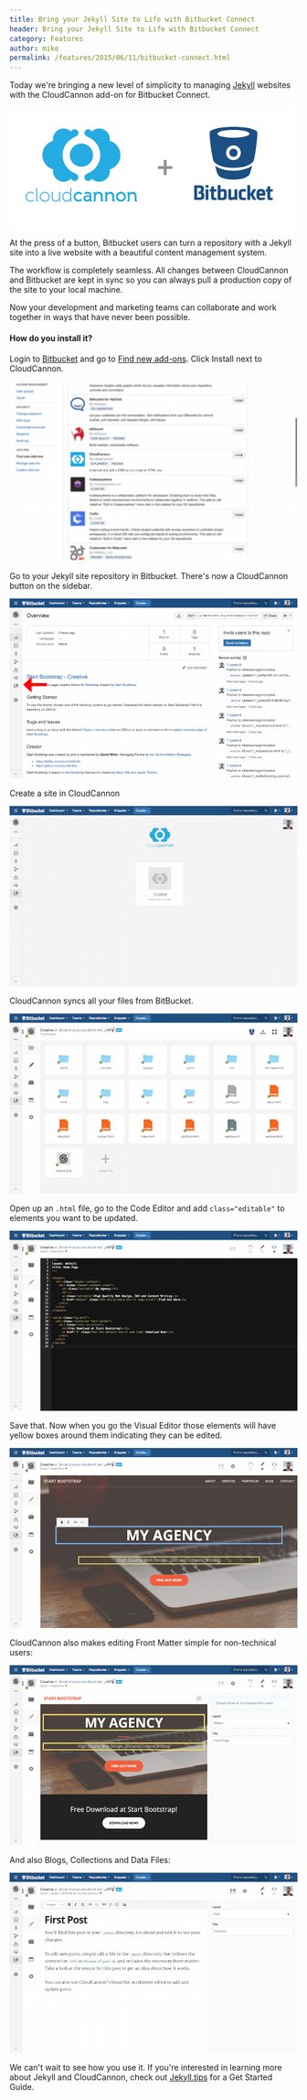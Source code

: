 ```yaml
---
title: Bring your Jekyll Site to Life with Bitbucket Connect
header: Bring your Jekyll Site to Life with Bitbucket Connect
category: Features
author: mike
permalink: /features/2015/06/11/bitbucket-connect.html
---
```


Today we're bringing a new level of simplicity to managing [Jekyll](http://jekyllrb.com) websites with the CloudCannon add-on for Bitbucket Connect.

![Bitbucket](/images/blog/bitbucket/bitbucket.png)

At the press of a button, Bitbucket users can turn a repository with a Jekyll site into a live website with a beautiful content management system.

The workflow is completely seamless. All changes between CloudCannon and Bitbucket are kept in sync so you can always pull a production copy of the site to your local machine.

Now your development and marketing teams can collaborate and work together in ways that have never been possible.

#### How do you install it?

Login to [Bitbucket](https://bitbucket.org/) and go to [Find new add-ons](https://bitbucket.org/account/addon-directory/). Click Install next to CloudCannon.

![List Add-ons](/images/blog/bitbucket/list.png)

Go to your Jekyll site repository in Bitbucket. There's now a CloudCannon button on the sidebar.

![Jekyll Repo](/images/blog/bitbucket/repo.png)

Create a site in CloudCannon

![Create Site](/images/blog/bitbucket/create.png)

CloudCannon syncs all your files from BitBucket.

![File Browser](/images/blog/bitbucket/file_browser.png)

Open up an `.html` file, go to the Code Editor and add `class="editable"` to elements you want to be updated.

![Code Editor](/images/blog/bitbucket/code_editor.png)

Save that. Now when you go the Visual Editor those elements will have yellow boxes around them indicating they can be edited.

![Visual Editor](/images/blog/bitbucket/visual_editor.png)

CloudCannon also makes editing Front Matter simple for non-technical users:

![Front Matter](/images/blog/bitbucket/front_matter.png)

And also Blogs, Collections and Data Files:

![Blog](/images/blog/bitbucket/blog.png)

We can't wait to see how you use it. If you're interested in learning more about Jekyll and CloudCannon, check out [Jekyll.tips](http://jekyll.tips) for a Get Started Guide.
